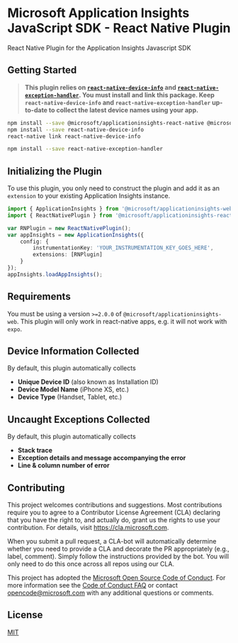 # Microsoft Application Insights JavaScript SDK - React Native Plugin

React Native Plugin for the Application Insights Javascript SDK

## Getting Started
>**This plugin relies on [`react-native-device-info`](https://github.com/rebeccahughes/react-native-device-info) and [`react-native-exception-handler`](https://www.npmjs.com/package/react-native-exception-handler). You must install and link this package. Keep `react-native-device-info` and `react-native-exception-handler` up-to-date to collect the latest device names using your app.**

```zsh
npm install --save @microsoft/applicationinsights-react-native @microsoft/applicationinsights-web
npm install --save react-native-device-info
react-native link react-native-device-info

npm install --save react-native-exception-handler
```

## Initializing the Plugin
To use this plugin, you only need to construct the plugin and add it as an `extension` to your existing Application Insights instance.
```ts
import { ApplicationInsights } from '@microsoft/applicationinsights-web';
import { ReactNativePlugin } from '@microsoft/applicationinsights-react-native';

var RNPlugin = new ReactNativePlugin();
var appInsights = new ApplicationInsights({
    config: {
        instrumentationKey: 'YOUR_INSTRUMENTATION_KEY_GOES_HERE',
        extensions: [RNPlugin]
    }
});
appInsights.loadAppInsights();
```

## Requirements
You must be using a version `>=2.0.0` of `@microsoft/applicationinsights-web`. This plugin will only work in react-native apps, e.g. it will not work with `expo`.

## Device Information Collected
By default, this plugin automatically collects
 - **Unique Device ID** (also known as Installation ID)
 - **Device Model Name** (iPhone XS, etc.)
 - **Device Type** (Handset, Tablet, etc.)

 ## Uncaught Exceptions Collected
 By default, this plugin automatically collects
 - **Stack trace**
 - **Exception details and message accompanying the error**
 - **Line & column number of error**

## Contributing

This project welcomes contributions and suggestions.  Most contributions require you to agree to a
Contributor License Agreement (CLA) declaring that you have the right to, and actually do, grant us
the rights to use your contribution. For details, visit https://cla.microsoft.com.

When you submit a pull request, a CLA-bot will automatically determine whether you need to provide
a CLA and decorate the PR appropriately (e.g., label, comment). Simply follow the instructions
provided by the bot. You will only need to do this once across all repos using our CLA.

This project has adopted the [Microsoft Open Source Code of Conduct](https://opensource.microsoft.com/codeofconduct/).
For more information see the [Code of Conduct FAQ](https://opensource.microsoft.com/codeofconduct/faq/) or
contact [opencode@microsoft.com](mailto:opencode@microsoft.com) with any additional questions or comments.

## License

[MIT](LICENSE)
